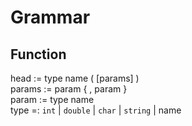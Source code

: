 # Grammar


## Function 
head := type name ( [params] ) \
params := param { , param } \
param := type name \
type =: `int` 
        | `double` 
        | `char` 
        | `string` 
        | name

